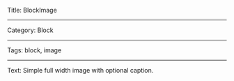 Title: BlockImage

----

Category: Block

----

Tags: block, image

----

Text: Simple full width image with optional caption.
